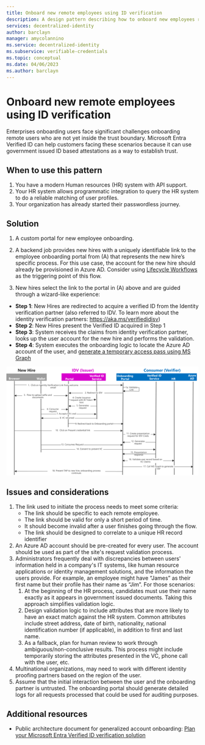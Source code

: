 ```yaml
---
title: Onboard new remote employees using ID verification
description: A design pattern describing how to onboard new employees remotely
services: decentralized-identity
author: barclayn
manager: amycolannino
ms.service: decentralized-identity
ms.subservice: verifiable-credentials
ms.topic: conceptual
ms.date: 04/06/2023
ms.author: barclayn
---
```



# Onboard new remote employees using ID verification

Enterprises onboarding users face significant challenges onboarding remote users who are not yet inside the trust boundary. Microsoft Entra Verified ID can help customers facing these scenarios because it can use government issued ID based attestations as a way to establish trust. 

## When to use this pattern

1. You have a modern Human resources (HR) system with API support. 
1. Your HR system allows programmatic integration to query the HR system to do a reliable matching of user profiles.
1. Your organization has already started their passwordless journey.

## Solution

1. A custom portal for new employee onboarding.

2. A backend job provides new hires with a uniquely identifiable link to the employee onboarding portal from (A) that represents the new hire’s specific process. For this use case, the account for the new hire should already be provisioned in Azure AD. Consider using [Lifecycle Workflows](../governance/what-are-lifecycle-workflows.md) as the triggering point of this flow.

3. New hires select the link to the portal in (A) above and are guided through a wizard-like experience:
  - **Step 1**: New Hires are redirected to acquire a verified ID from the Identity verification partner (also referred to IDV. To learn more about the identity verification partners: <https://aka.ms/verifiedidisv>)
  - **Step 2**: New Hires present the Verified ID acquired in Step 1
  - **Step 3**: System receives the claims from identity verification partner, looks up the user account for the new hire and performs the validation.
  - **Step 4**: System executes the onboarding logic to locate the Azure AD account of the user, and [generate a temporary access pass using MS Graph](/graph/api/resources/temporaryaccesspassauthenticationmethod?view=graph-rest-1.0&preserve-view=true)

![High level flow diagram](media/remote-onboarding-new-employees-id-verification/high-level-flow-diagram.png)

## Issues and considerations

1. The link used to initiate the process needs to meet some criteria:
    - The link should be specific to each remote employee.
    - The link should be valid for only a short period of time. 
    - It should become invalid after a user finishes going through the flow.
    - The link should be designed to correlate to a unique HR record identifier
1. An Azure AD account should be pre-created for every user. The account should be used as part of the site's request validation process.
1. Administrators frequently deal with discrepancies between users' information held in a company's IT systems, like human resource applications or identity management solutions, and the information the users provide. For example, an employee might have “James” as their first name but their profile has their name as “Jim”. For those scenarios:
   1. At the beginning of the HR process, candidates must use their name exactly as it appears in government issued documents. Taking this approach simplifies validation logic.
   1. Design validation logic to include attributes that are more likely to have an exact match against the HR system. Common attributes include street address, date of birth, nationality, national identification number (if applicable), in addition to first and last name.
   1. As a fallback, plan for human review to work through ambiguous/non-conclusive results. This process might include temporarily storing the attributes presented in the VC, phone call with the user, etc.
1. Multinational organizations, may need to work with different identity proofing partners based on the region of the user.
1. Assume that the initial interaction between the user and the onboarding partner is untrusted. The onboarding portal should generate detailed logs for all requests processed that could be used for auditing purposes.

## Additional resources

- Public architecture document for generalized account onboarding: [Plan your Microsoft Entra Verified ID verification solution](plan-verification-solution.md#account-onboarding)
